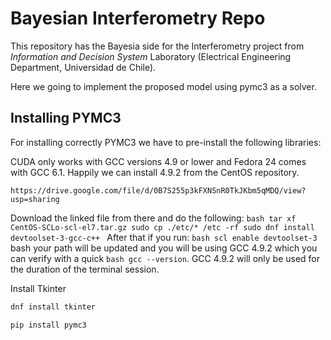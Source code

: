 # Bayesian Interferometry Repo

This repository has the Bayesia side for the Interferometry project from *Information and Decision System* Laboratory (Electrical Engineering Department, Universidad de Chile).

Here we going to implement the proposed model using pymc3 as a solver.

## Installing PYMC3
For installing correctly PYMC3 we have to pre-install the following libraries:

CUDA only works with GCC versions 4.9 or lower and Fedora 24 comes with GCC 6.1. Happily we can install 4.9.2 from the CentOS repository.

``https://drive.google.com/file/d/0B7S255p3kFXNSnR0TkJKbm5qMDQ/view?usp=sharing``

Download the linked file from there and do the following:
``bash
tar xf CentOS-SCLo-scl-el7.tar.gz
sudo cp ./etc/* /etc -rf
sudo dnf install devtoolset-3-gcc-c++
``
After that if you run:
``bash
scl enable devtoolset-3
``
bash your path will be updated and you will be using GCC 4.9.2 which you can verify with a quick ``bash gcc --version``. GCC 4.9.2 will only be used for the duration of the terminal session.

Install Tkinter
```bash
dnf install tkinter
```
```bash
pip install pymc3
```
